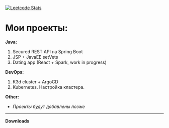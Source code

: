 [![Leetcode Stats](https://leetcard.jacoblin.cool/Roode)](https://leetcode.com/Roode)

# Мои проекты:

**Java:**
1. Secured REST API на Spring Boot
2. JSP + JavaEE setVets  
3. Dating app (React + Spark, work in progress)

**DevOps:**
1. K3d cluster + ArgoCD
2. Kubernetes. Настройка кластера.

**Other:**
- *Проекты будут добавлены позже*

---

**Downloads**

<!--
**RoodeLine/RoodeLine** is a ✨ _special_ ✨ repository because its `README.md` (this file) appears on your GitHub profile.

Here are some ideas to get you started:

- 🔭 I’m currently working on ...
- 🌱 I’m currently learning ...
- 👯 I’m looking to collaborate on ...
- 🤔 I’m looking for help with ...
- 💬 Ask me about ...
- 📫 How to reach me: ...
- 😄 Pronouns: ...
- ⚡ Fun fact: ...
-->
